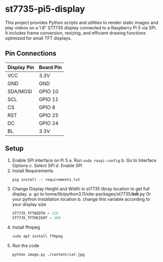 # st7735-pi5-display
This project provides Python scripts and utilities to render static images and play videos on a 1.8" ST7735 display connected to a Raspberry Pi 5 via SPI. It includes frame conversion, resizing, and efficient drawing functions optimized for small TFT displays.

## Pin Connections
| Display Pin | Board Pin |
|:------------|:----------|
| VCC | 3.3V |
| GND | GND  |
| SDA/MOSI | GPIO 10 |
| SCL | GPIO 11 |
| CS  | GPIO 8  |
| RST | GPIO 25 |
| DC  | GPIO 24 |
| BL  | 3.3V    |

## Setup
1. Enable SPI interface on Pi 5
   a. Run `sudo raspi-config`
   b. Go to Interface Options
   c. Select SPI
   d. Enable SPI
2. Install Requirements
   ```bash
   pip install -r requirements.txt
   ```
3. Change Display Height and Width in st7735 libray location to get full display.
   a. go to home/lib/python3.11/site-packages/st7735/__init__.py Or your python installation location
   b. change this variable according to your display size
   ```python
   ST7735_TFTWIDTH = 128
   ST7735_TFTHEIGHT = 160
   ```
4. Install ffmpeg
   ```bash
   sudo apt install ffmpeg
   ```
5. Run the code
   ```bash
   python image.py ./content/cat.jpg
   ```

